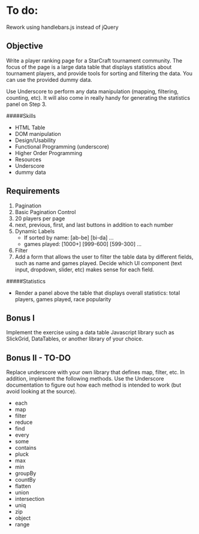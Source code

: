 To do:
=======
Rework using handlebars.js instead of jQuery

Objective
---------
Write a player ranking page for a StarCraft tournament community. The focus of the page is a large data table that displays statistics about tournament players, and provide tools for sorting and filtering the data. You can use the provided dummy data.

Use Underscore to perform any data manipulation (mapping, filtering, counting, etc). It will also come in really handy for generating the statistics panel on Step 3.

#####Skills
* HTML Table
* DOM manipulation
* Design/Usability
* Functional Programming (underscore)
* Higher Order Programming
* Resources
* Underscore
* dummy data

Requirements
------------
1. Pagination
2. Basic Pagination Control
3. 20 players per page
4. next, previous, first, and last buttons in addition to each number
5. Dynamic Labels
	* If sorted by name: [ab-be] [bi-da] ...
	* games played: [1000+] [999-600] [599-300] ...
6. Filter
7. Add a form that allows the user to filter the table data by different fields, such as name and games played. Decide which UI component (text input, dropdown, slider, etc) makes sense for each field.

#####Statistics
* Render a panel above the table that displays overall statistics: total players,
games played, race popularity

Bonus I
-------
Implement the exercise using a data table Javascript library such as SlickGrid, DataTables, or another library of your choice.


Bonus II - **TO-DO**
----------------
Replace underscore with your own library that defines map, filter, etc. In addition, implement the following methods. Use the Underscore documentation to figure out how each method is intended to work (but avoid looking at the source).

* each
* map
* filter
* reduce
* find
* every
* some
* contains
* pluck
* max
* min
* groupBy
* countBy
* flatten
* union
* intersection
* uniq
* zip
* object
* range
